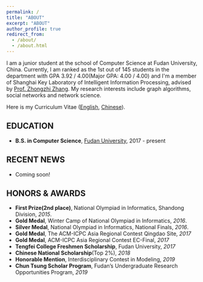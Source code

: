 ```yaml
---
permalink: /
title: "ABOUT"
excerpt: "ABOUT"
author_profile: true
redirect_from: 
  - /about/
  - /about.html
---
```


I am  a junior student at the school of Computer Science at Fudan University, China. Currently, I am ranked as the 1st out of 145 students in the department with GPA 3.92 / 4.00(Major GPA: 4.00 / 4.00) and  I'm a member of Shanghai Key Laboratory of Intelligent Information Processing, advised by [Prof. Zhongzhi Zhang](http://homepage.fudan.edu.cn/zhangzz/). My research interests include graph algorithms, social networks and network science.

Here is my Curriculum Vitae ([English](), [Chinese]()).


## EDUCATION

- **B.S. in Computer Science**, [Fudan University](http://www.cs.fudan.edu.cn/), 2017 - present

## RECENT NEWS

- Coming soon!

## HONORS & AWARDS

- **First Prize(2nd place)**, National Olympiad in Informatics, Shandong Division, *2015*.
- **Gold Medal**, Winter Camp of National Olympiad in Informatics, *2016*.
- **Silver Medal**, National Olympiad in Informatics, National Finals, *2016*.
- **Gold Medal**, The ACM-ICPC Asia Regional Contest Qingdao Site, *2017*
- **Gold Medal**, ACM-ICPC Asia Regional Contest EC-Final, *2017*
- **Tengfei College Freshmen Scholarship**, Fudan University, *2017*
- **Chinese National Scholarship**(Top 2%), *2018*
- **Honorable Mention**, Interdisciplinary Contest in Modeling, *2019*
- **Chun Tsung Scholar Program**, Fudan’s Undergraduate Research Opportunities Program, *2019*
